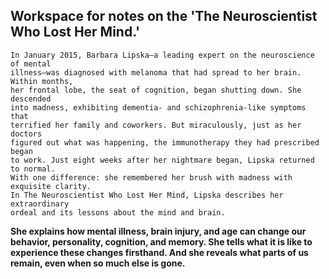 ## Workspace for notes on the 'The Neuroscientist Who Lost Her Mind.'

```text
In January 2015, Barbara Lipska—a leading expert on the neuroscience of mental
illness—was diagnosed with melanoma that had spread to her brain. Within months,
her frontal lobe, the seat of cognition, began shutting down. She descended
into madness, exhibiting dementia- and schizophrenia-like symptoms that
terrified her family and coworkers. But miraculously, just as her doctors
figured out what was happening, the immunotherapy they had prescribed began
to work. Just eight weeks after her nightmare began, Lipska returned to normal.
With one difference: she remembered her brush with madness with exquisite clarity.
In The Neuroscientist Who Lost Her Mind, Lipska describes her extraordinary
ordeal and its lessons about the mind and brain.
```

**She explains how mental illness, brain injury, and age can change our behavior,
personality, cognition, and memory. She tells what it is like to experience
these changes firsthand. And she reveals what parts of us remain, even when
so much else is gone.**
